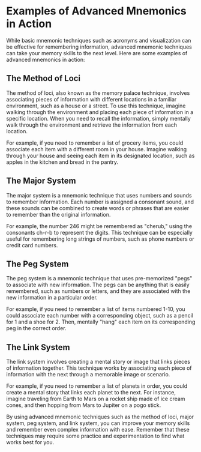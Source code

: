 # Examples of Advanced Mnemonics in Action

While basic mnemonic techniques such as acronyms and visualization can be effective for remembering information, advanced mnemonic techniques can take your memory skills to the next level. Here are some examples of advanced mnemonics in action:

The Method of Loci
------------------

The method of loci, also known as the memory palace technique, involves associating pieces of information with different locations in a familiar environment, such as a house or a street. To use this technique, imagine walking through the environment and placing each piece of information in a specific location. When you need to recall the information, simply mentally walk through the environment and retrieve the information from each location.

For example, if you need to remember a list of grocery items, you could associate each item with a different room in your house. Imagine walking through your house and seeing each item in its designated location, such as apples in the kitchen and bread in the pantry.

The Major System
----------------

The major system is a mnemonic technique that uses numbers and sounds to remember information. Each number is assigned a consonant sound, and these sounds can be combined to create words or phrases that are easier to remember than the original information.

For example, the number 246 might be remembered as "cherub," using the consonants ch-r-b to represent the digits. This technique can be especially useful for remembering long strings of numbers, such as phone numbers or credit card numbers.

The Peg System
--------------

The peg system is a mnemonic technique that uses pre-memorized "pegs" to associate with new information. The pegs can be anything that is easily remembered, such as numbers or letters, and they are associated with the new information in a particular order.

For example, if you need to remember a list of items numbered 1-10, you could associate each number with a corresponding object, such as a pencil for 1 and a shoe for 2. Then, mentally "hang" each item on its corresponding peg in the correct order.

The Link System
---------------

The link system involves creating a mental story or image that links pieces of information together. This technique works by associating each piece of information with the next through a memorable image or scenario.

For example, if you need to remember a list of planets in order, you could create a mental story that links each planet to the next. For instance, imagine traveling from Earth to Mars on a rocket ship made of ice cream cones, and then hopping from Mars to Jupiter on a pogo stick.

By using advanced mnemonic techniques such as the method of loci, major system, peg system, and link system, you can improve your memory skills and remember even complex information with ease. Remember that these techniques may require some practice and experimentation to find what works best for you.
